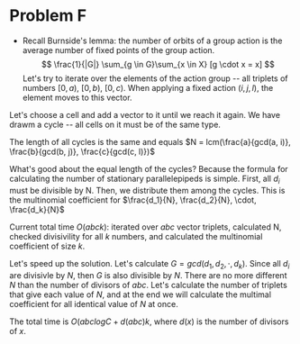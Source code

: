 # Problem F
- Recall Burnside's lemma: the number of orbits of a group action is the average number of fixed points of the group action.
$$
    \frac{1}{|G|} \sum_{g \in G}\sum_{x \in X} [g \cdot x = x]
$$
Let's try to iterate over the elements of the action group -- all triplets of numbers $[0, a)$, $[0, b)$, $[0, c)$. When applying a fixed action $(i, j, l)$, the element moves to this vector.

Let's choose a cell and add a vector to it until we reach it again. We have drawm a cycle -- all cells on it must be of the same type.

The length of all cycles is the same and equals $N = lcm(\frac{a}{gcd(a, i)}, \frac{b}{gcd(b, j)}, \frac{c}{gcd(c, l)})$

What's good about the equal length of the cycles? Because the formula for calculating the number of stationary parallelepipeds is simple. First, all $d_i$ must be divisible by N. Then, we distribute them among the cycles. This is the multinomial coefficient for $\frac{d_1}{N}, \frac{d_2}{N}, \cdot, \frac{d_k}{N}$

Current total time $O(abck)$: iterated over $abc$ vector triplets, calculated N, checked divisivility for all $k$ numbers, and calculated the multinomial coefficient of size $k$.

Let's speed up the solution. Let's calculate $G = gcd(d_1, d_2, \cdot, d_k)$. Since all $d_i$ are divisivle by $N$, then $G$ is also divisible by $N$. There are no more different $N$ than the number of divisors of $abc$. Let's calculate the number of triplets that give each value of $N$, and at the end we will calculate the multimal coefficient for all identical value of $N$ at once.

The total time is $O(abclogC + d(abc)k$, where $d(x)$ is the number of divisors of $x$.